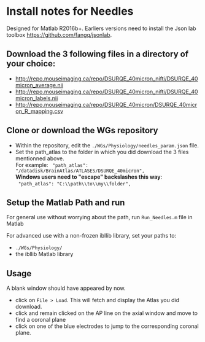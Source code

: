 # Install notes for Needles

Designed for Matlab R2016b+.
Earliers versions need to install the Json lab toolbox https://github.com/fangq/jsonlab.

## Download the 3 following files in a directory of your choice:

-	http://repo.mouseimaging.ca/repo/DSURQE_40micron_nifti/DSURQE_40micron_average.nii
-	http://repo.mouseimaging.ca/repo/DSURQE_40micron_nifti/DSURQE_40micron_labels.nii
-	http://repo.mouseimaging.ca/repo/DSURQE_40micron/DSURQE_40micron_R_mapping.csv

## Clone or download the WGs repository

-	Within the repository, edit the `./WGs/Physiology/needles_param.json` file.  
-	Set the path_atlas to the folder in which you did download the 3 files mentionned above.  
For example: 
	` "path_atlas": "/datadisk/BrainAtlas/ATLASES/DSURQE_40micron",`  
**Windows users need to "escape" backslashes this way**:  
	` "path_atlas": "C:\\path\\to\\my\\folder",`  

## Setup the Matlab Path and run

For general use without worrying about the path, run `Run_Needles.m`  file in Matlab

For advanced use with a non-frozen ibllib library, set your paths to:
-	`./WGs/Physiology/`
-	the ibllib Matlab library

## Usage
A blank window should have appeared by now.  
-	click on `File > Load`.  This will fetch and display the Atlas you did download.
-	click and remain clicked on the AP line on the axial window and move to find a coronal plane
-	click on one of the blue electrodes to jump to the corresponding coronal plane.

